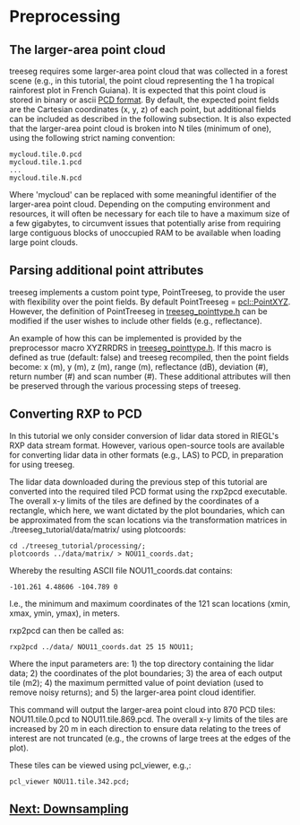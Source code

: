 # Preprocessing

## The larger-area point cloud

treeseg requires some larger-area point cloud that was collected in a forest scene (e.g., in this tutorial, the point cloud representing the 1 ha tropical rainforest plot in French Guiana). It is expected that this point cloud is stored in binary or ascii [PCD format](https://pcl.readthedocs.io/projects/tutorials/en/latest/pcd_file_format.html). By default, the expected point fields are the Cartesian coordinates (x, y, z) of each point, but additional fields can be included as described in the following subsection. It is also expected that the larger-area point cloud is broken into N tiles (minimum of one), using the following strict naming convention:

```
mycloud.tile.0.pcd
mycloud.tile.1.pcd
...
mycloud.tile.N.pcd
```

Where 'mycloud' can be replaced with some meaningful identifier of the larger-area point cloud. Depending on the computing environment and resources, it will often be necessary for each tile to have a maximum size of a few gigabytes, to circumvent issues that potentially arise from requiring large contiguous blocks of unoccupied RAM to be available when loading large point clouds.

## Parsing additional point attributes

treeseg implements a custom point type, PointTreeseg, to provide the user with flexibility over the point fields. By default PointTreeseg = [pcl::PointXYZ](https://pointclouds.org/documentation/structpcl_1_1_point_x_y_z.html). However, the definition of PointTreeseg in [treeseg_pointtype.h](../include/treeseg_pointtype.h#L33) can be modified if the user wishes to include other fields (e.g., reflectance).  

An example of how this can be implemented is provided by the preprocessor macro XYZRRDRS in [treeseg_pointtype.h](../include/treeseg_pointtype.h#L29). If this macro is defined as true (default: false) and treeseg recompiled, then the point fields become: x (m), y (m), z (m), range (m), reflectance (dB), deviation (#), return number (#) and scan number (#). These additional attributes will then be preserved through the various processing steps of treeseg.

## Converting RXP to PCD

In this tutorial we only consider conversion of lidar data stored in RIEGL's RXP data stream format. However, various open-source tools are available for converting lidar data in other formats (e.g., LAS) to PCD, in preparation for using treeseg.

The lidar data downloaded during the previous step of this tutorial are converted into the required tiled PCD format using the rxp2pcd executable. The overall x-y limits of the tiles are defined by the coordinates of a rectangle, which here, we want dictated by the plot boundaries, which can be approximated from the scan locations via the transformation matrices in ./treeseg_tutorial/data/matrix/ using plotcoords:

```
cd ./treeseg_tutorial/processing/;
plotcoords ../data/matrix/ > NOU11_coords.dat;
```

Whereby the resulting ASCII file NOU11_coords.dat contains:
 
```
-101.261 4.48606 -104.789 0
```

I.e., the minimum and maximum coordinates of the 121 scan locations (xmin, xmax, ymin, ymax), in meters.

rxp2pcd can then be called as:

```
rxp2pcd ../data/ NOU11_coords.dat 25 15 NOU11;
```

Where the input parameters are: 1) the top directory containing the lidar data; 2) the coordinates of the plot boundaries; 3) the area of each output tile (m2); 4) the maximum permitted value of point deviation (used to remove noisy returns); and 5) the larger-area point cloud identifier. 

This command will output the larger-area point cloud into 870 PCD tiles: NOU11.tile.0.pcd to NOU11.tile.869.pcd. The overall x-y limits of the tiles are increased by 20 m in each direction to ensure data relating to the trees of interest are not truncated (e.g., the crowns of large trees at the edges of the plot). 

These tiles can be viewed using pcl_viewer, e.g.,:

```
pcl_viewer NOU11.tile.342.pcd;
```

## [Next: Downsampling](tutorial_downsample.md)
